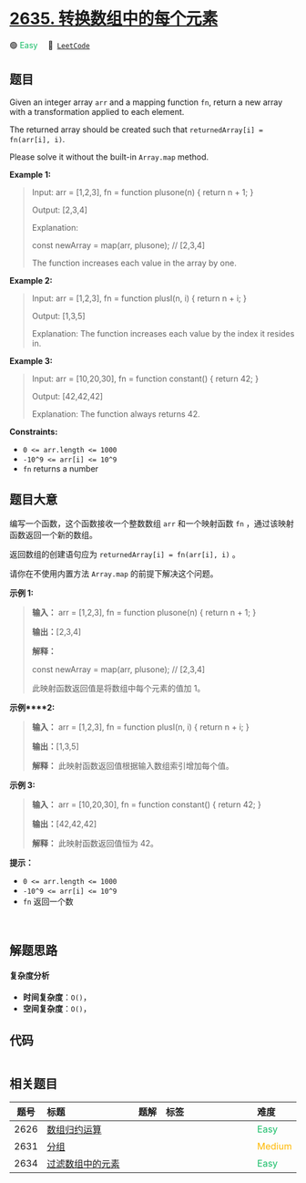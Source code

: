 # [2635. 转换数组中的每个元素](https://leetcode.com/problems/apply-transform-over-each-element-in-array)

🟢 <font color=#15bd66>Easy</font>&emsp; 🔗&ensp;[`LeetCode`](https://leetcode.com/problems/apply-transform-over-each-element-in-array)


## 题目

Given an integer array `arr` and a mapping function `fn`, return a new array
with a transformation applied to each element.

The returned array should be created such that `returnedArray[i] = fn(arr[i],
i)`.

Please solve it without the built-in `Array.map` method.



**Example 1:**

> Input: arr = [1,2,3], fn = function plusone(n) { return n + 1; }
> 
> Output: [2,3,4]
> 
> Explanation:
> 
> const newArray = map(arr, plusone); // [2,3,4]
> 
> The function increases each value in the array by one. 

**Example 2:**

> Input: arr = [1,2,3], fn = function plusI(n, i) { return n + i; }
> 
> Output: [1,3,5]
> 
> Explanation: The function increases each value by the index it resides in.

**Example 3:**

> Input: arr = [10,20,30], fn = function constant() { return 42; }
> 
> Output: [42,42,42]
> 
> Explanation: The function always returns 42.

**Constraints:**

  * `0 <= arr.length <= 1000`
  * `-10^9 <= arr[i] <= 10^9`
  * `fn` returns a number


## 题目大意

编写一个函数，这个函数接收一个整数数组 `arr` 和一个映射函数  `fn` ，通过该映射函数返回一个新的数组。

返回数组的创建语句应为 `returnedArray[i] = fn(arr[i], i)` 。

请你在不使用内置方法 `Array.map` 的前提下解决这个问题。



**示例 1:**

> 
> 
> 
> 
> 
> **输入：** arr = [1,2,3], fn = function plusone(n) { return n + 1; }
> 
> **输出：**[2,3,4]
> 
> **解释：**
> 
> const newArray = map(arr, plusone); // [2,3,4]
> 
> 此映射函数返回值是将数组中每个元素的值加 1。
> 
> 

**示例****2:**

> 
> 
> 
> 
> 
> **输入：** arr = [1,2,3], fn = function plusI(n, i) { return n + i; }
> 
> **输出：**[1,3,5]
> 
> **解释：** 此映射函数返回值根据输入数组索引增加每个值。
> 
> 

**示例  3:**

> 
> 
> 
> 
> 
> **输入：** arr = [10,20,30], fn = function constant() { return 42; }
> 
> **输出：**[42,42,42]
> 
> **解释：** 此映射函数返回值恒为 42。
> 
> 



**提示：**

  * `0 <= arr.length <= 1000`
  * `-10^9 <= arr[i] <= 10^9`
  * `fn` 返回一个数

​​​​​​


## 解题思路

#### 复杂度分析

- **时间复杂度**：`O()`，
- **空间复杂度**：`O()`，

## 代码

```javascript

```

## 相关题目

<!-- prettier-ignore -->
| 题号 | 标题 | 题解 | 标签 | 难度 |
| :------: | :------ | :------: | :------ | :------ |
| 2626 | [数组归约运算](https://leetcode.com/problems/array-reduce-transformation) |  |  | <font color=#15bd66>Easy</font> |
| 2631 | [分组](https://leetcode.com/problems/group-by) |  |  | <font color=#ffb800>Medium</font> |
| 2634 | [过滤数组中的元素](https://leetcode.com/problems/filter-elements-from-array) |  |  | <font color=#15bd66>Easy</font> |

<style>
.blue {
    background-color: #096dd9;
    padding: 0.25rem 0.5rem;
    margin: 0;
    font-size: 0.85em;
    border-radius: 3px;
    color: white;
    font-weight: 500;
}
table th:first-of-type { width: 10%; }
table th:nth-of-type(2) { width: 35%; }
table th:nth-of-type(3) { width: 10%; }
table th:nth-of-type(4) { width: 35%; }
table th:nth-of-type(5) { width: 10%; }
</style>
